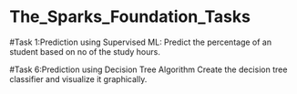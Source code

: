 # The_Sparks_Foundation_Tasks

#Task 1:Prediction using Supervised ML:
         Predict the percentage of an student based on no of the study hours.

#Task 6:Prediction using Decision Tree Algorithm
         Create the decision tree classifier and visualize it graphically.
